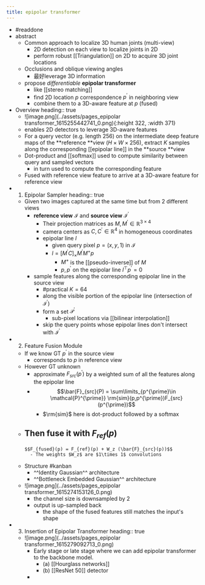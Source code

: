```yaml
---
title: epipolar transformer
---
```


- #readdone
- abstract
	- Common approach to localize 3D human joints (multi-view)
		- 2D detection on each view to localize joints in 2D
		- perform robust [[Triangulation]] on 2D to acquire 3D joint locations
	- Occlusions and oblique viewing angles
		- 最好leverage 3D information
	- propose _differentiable_ **epipolar transformer**
		- like [[stereo matching]]
		- find 2D location $p$ correspondence $p^{\prime}$ in neighboring view
		- combine them to a 3D-aware feature at $p$ (fused)
- Overview
  heading:: true
	- ![image.png](../assets/pages_epipolar transformer_1615255442741_0.png){:height 322, :width 371}
	- enables 2D detectors to leverage 3D-aware features
	- For a query vector (e.g. length 256) on the intermediate deep feature maps of the **reference **view ($H\times W \times 256$), extract $K$ samples along the corresponding [[epipolar line]]  in the **source **view
	- Dot-product and [[softmax]] used to compute similarity between query and sampled vectors
		- in turn used to compute the corresponding feature
	- Fused with reference view feature to arrive at a 3D-aware feature for reference view
- 1. Epipolar Sampler
  heading:: true
	- Given two images captured at the same time but from 2 different views
		- **reference view** $\mathcal{I}$ and **source view** $\mathcal{I}^{\prime}$
			- Their projection matrices as $M, M^{\prime}\in \mathbb{R}^{3\times 4}$
			- camera centers as $C,C^{\prime} \in \mathbb{R}^4$ in homogeneous coordinates
			- epipolar line $l$
				- given query pixel $p=(x,y,1)$ in $\mathcal{I}$
				- $l=[M^{\prime}C]_{\times} M^{\prime}M^{+}p$
					- $M^{+}$ is the [[pseudo-inverse]] of $M$
					- $p,p^{\prime}$ on the epipolar line $l^{\top}p^{\prime}=0$
		- sample features along the corresponding epipolar line in the source view
			- #practical  $K=64$
			- along the visible portion of the epipolar line (intersection of $\mathcal{I}^{\prime})$
			- form a set $\mathcal{P}^{\prime}$
				- sub-pixel locations via [[bilinear interpolation]]
			- skip the query points whose epipolar lines don't intersect with $\mathcal{I}^{\prime}$
- 2. Feature Fusion Module
	- If we know GT $p^{\prime}$ in the source view
		- corresponds to $p$ in reference view
	- However GT unknown
		- approximate $F_{src}(p^{\prime})$ by a weighted sum of all the features along the epipolar line
		-
		  $$\bar{F}_{src}(P) = \sum\limits_{p^{\prime}\in \mathcal{P}^{\prime}} \rm{sim}(p,p^{\prime})F_{src}(p^{\prime})$$
			- $\rm{sim}$ here is dot-product followed by a softmax
	- Then fuse it with $F_{ref}(p)$
		-
		  $$F_{fused}(p) = F_{ref}(p) + W_z (\bar{F}_{src}(p))$$
			- The weights $W_z$ are $1\times 1$ convolutions
	- Structure #kanban
		- ^^Identity Gaussian^^ architecture
		- ^^Bottleneck Embedded Gaussian^^ architecture
	- ![image.png](../assets/pages_epipolar transformer_1615274153126_0.png)
		- the channel size is downsampled by 2
		- output is up-sampled back
			- the shape of the fused features still matches the input's shape
- 3. Insertion of Epipolar Transformer
  heading:: true
	- ![image.png](../assets/pages_epipolar transformer_1615279092713_0.png)
		- Early stage or late stage where we can add epipolar transformer to the backbone model.
			- (a) [[Hourglass networks]]
			- (b) [[ResNet 50]] detector
		-